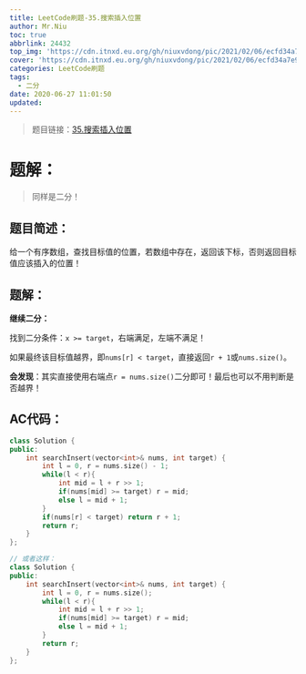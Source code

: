 ```yaml
---
title: LeetCode刷题-35.搜索插入位置
author: Mr.Niu
toc: true
abbrlink: 24432
top_img: 'https://cdn.itnxd.eu.org/gh/niuxvdong/pic/2021/02/06/ecfd34a7e91fda4bf46196524b181e38.png'
cover: 'https://cdn.itnxd.eu.org/gh/niuxvdong/pic/2021/02/06/ecfd34a7e91fda4bf46196524b181e38.png'
categories: LeetCode刷题
tags:
  - 二分
date: 2020-06-27 11:01:50
updated:
---
```


























> 题目链接：[35.搜索插入位置](https://leetcode-cn.com/problems/search-insert-position/)



# 题解：



> 同样是二分！



## 题目简述：

给一个有序数组，查找目标值的位置，若数组中存在，返回该下标，否则返回目标值应该插入的位置！

## 题解：

**继续二分：**

找到二分条件：`x >= target`，右端满足，左端不满足！

如果最终该目标值越界，即`nums[r] < target`，直接返回`r + 1`或`nums.size()`。



**会发现**：其实直接使用右端点`r = nums.size()`二分即可！最后也可以不用判断是否越界！	

## AC代码：



```c++
class Solution {
public:
    int searchInsert(vector<int>& nums, int target) {
        int l = 0, r = nums.size() - 1;
        while(l < r){
            int mid = l + r >> 1;
            if(nums[mid] >= target) r = mid;
            else l = mid + 1;
        }
        if(nums[r] < target) return r + 1;
        return r;
    }
};

// 或者这样：
class Solution {
public:
    int searchInsert(vector<int>& nums, int target) {
        int l = 0, r = nums.size();
        while(l < r){
            int mid = l + r >> 1;
            if(nums[mid] >= target) r = mid;
            else l = mid + 1;
        }
        return r;
    }
};
```



